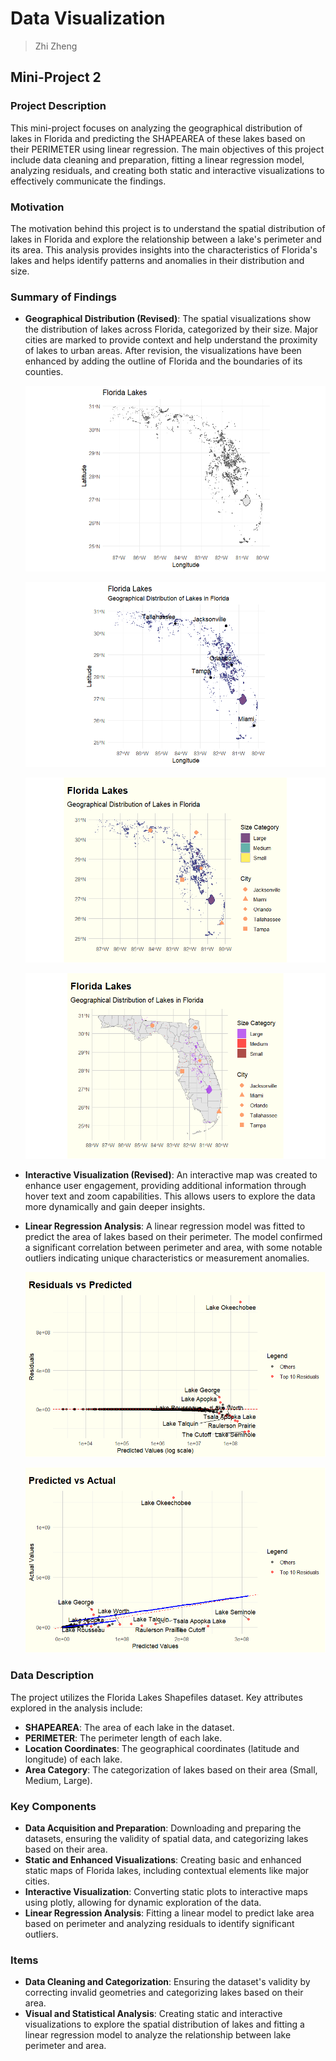 # Data Visualization 

> Zhi Zheng

## Mini-Project 2

### Project Description

This mini-project focuses on analyzing the geographical distribution of lakes in Florida and predicting the SHAPEAREA of these lakes based on their PERIMETER using linear regression. The main objectives of this project include data cleaning and preparation, fitting a linear regression model, analyzing residuals, and creating both static and interactive visualizations to effectively communicate the findings.

### Motivation

The motivation behind this project is to understand the spatial distribution of lakes in Florida and explore the relationship between a lake's perimeter and its area. This analysis provides insights into the characteristics of Florida's lakes and helps identify patterns and anomalies in their distribution and size.

### Summary of Findings

- **Geographical Distribution (Revised)**: The spatial visualizations show the distribution of lakes across Florida, categorized by their size. Major cities are marked to provide context and help understand the proximity of lakes to urban areas. After revision, the visualizations have been enhanced by adding the outline of Florida and the boundaries of its counties.

  ![Florida Lakes Spatial Visualization First Iteration](../figures/spatial_viz.png)

  ![Florida Lakes Spatial Visualization Second Iteration](../figures/spatial_viz_2.png)

  ![Florida Lakes Spatial Visualization Third Iteration](../figures/spatial_viz_3.png)

  ![Florida Lakes Spatial Visualization Fourth Iteration](../figures/spatial_viz_4.png)

- **Interactive Visualization (Revised)**: An interactive map was created to enhance user engagement, providing additional information through hover text and zoom capabilities. This allows users to explore the data more dynamically and gain deeper insights.

- **Linear Regression Analysis**: A linear regression model was fitted to predict the area of lakes based on their perimeter. The model confirmed a significant correlation between perimeter and area, with some notable outliers indicating unique characteristics or measurement anomalies.

  ![Residuals Vs Predicted](../figures/residuals_vs_predicted.png)

  ![Predicted Vs Actual](../figures/predicted_vs_actual.png)


### Data Description

The project utilizes the Florida Lakes Shapefiles dataset. Key attributes explored in the analysis include:

- **SHAPEAREA**: The area of each lake in the dataset.
- **PERIMETER**: The perimeter length of each lake.
- **Location Coordinates**: The geographical coordinates (latitude and longitude) of each lake.
- **Area Category**: The categorization of lakes based on their area (Small, Medium, Large).

### Key Components

- **Data Acquisition and Preparation**: Downloading and preparing the datasets, ensuring the validity of spatial data, and categorizing lakes based on their area.
- **Static and Enhanced Visualizations**: Creating basic and enhanced static maps of Florida lakes, including contextual elements like major cities.
- **Interactive Visualization**: Converting static plots to interactive maps using plotly, allowing for dynamic exploration of the data.
- **Linear Regression Analysis**: Fitting a linear model to predict lake area based on perimeter and analyzing residuals to identify significant outliers.

### Items

- **Data Cleaning and Categorization**: Ensuring the dataset's validity by correcting invalid geometries and categorizing lakes based on their area.
- **Visual and Statistical Analysis**: Creating static and interactive visualizations to explore the spatial distribution of lakes and fitting a linear regression model to analyze the relationship between lake perimeter and area.


